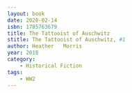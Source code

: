 ```yaml
---
layout: book
date: 2020-02-14
isbn: 1785763679
title: The Tattooist of Auschwitz 
stitle: The Tattooist of Auschwitz, #1
author: Heather   Morris
year: 2018
category:
    - Historical Fiction
tags:
    - WW2
---
```

